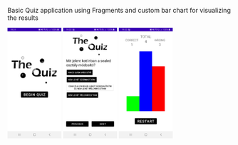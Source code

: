Basic Quiz application using Fragments and custom bar chart for visualizing the results

<img src="https://github.com/RockieHUN/QuizApplication/blob/master/sc1.jpg" width="24%"/>
<img src="https://github.com/RockieHUN/QuizApplication/blob/master/sc2.jpg" width="24%"/>
<img src="https://github.com/RockieHUN/QuizApplication/blob/master/sc3.jpg" width="24%"/>

